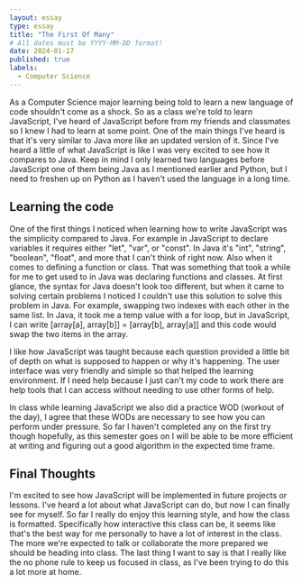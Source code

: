 ```yaml
---
layout: essay
type: essay
title: "The First Of Many"
# All dates must be YYYY-MM-DD format!
date: 2024-01-17
published: true
labels:
  - Computer Science
---
```


  As a Computer Science major learning being told to learn a new language of code shouldn't come as a shock. So as a class we're told to learn JavaScript, I've heard of JavaScript before from my friends and classmates so I knew I had to learn at some point. 
One of the main things I've heard is that it's very similar to Java more like an updated version of it. Since I've heard a little of what JavaScript is like I was very excited to see how it compares to Java. Keep in mind I only learned two languages before JavaScript
one of them being Java as I mentioned earlier and Python, but I need to freshen up on Python as I haven't used the language in a long time. 

## Learning the code

One of the first things I noticed when learning how to write JavaScript was the simplicity compared to Java. For example in JavaScript to declare variables it requires either "let", "var", or "const". In Java it's "int", "string", "boolean", "float", and more that I can't think of right now. Also when it comes to defining a function or class. That was something that took a while for me to get used to in Java was declaring functions and classes. At first glance, the syntax for Java doesn't look too different, but when it came to solving certain problems I noticed I couldn't use this solution to solve this problem in Java. For example, swapping two indexes with each other in the same list. In Java, it took me a temp value with a for loop, but in JavaScript, I can write [array[a], array[b]] = [array[b], array[a]] and this code would swap the two items in the array.

I like how JavaScript was taught because each question provided a little bit of depth on what is supposed to happen or why it's happening. The user interface was very friendly and simple so that helped the learning environment. If I need help because I just can't my code to work there are help tools that I can access without needing to use other forms of help. 

In class while learning JavaScript we also did a practice WOD (workout of the day), I agree that these WODs are necessary to see how you can perform under pressure. So far I haven't completed any on the first try though hopefully, as this semester goes on I will be able to be more efficient at writing and figuring out a good algorithm in the expected time frame. 

## Final Thoughts

I'm excited to see how JavaScript will be implemented in future projects or lessons. I've heard a lot about what JavaScript can do, but now I can finally see for myself. So far I really do enjoy this learning style, and how the class is formatted. Specifically how interactive this class can be, it seems like that's the best way for me personally to have a lot of interest in the class. The more we're expected to talk or collaborate the more prepared we should be heading into class. The last thing I want to say is that I really like the no phone rule to keep us focused in class, as I've been trying to do this a lot more at home.
